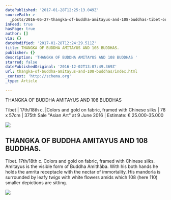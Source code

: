 ```yaml
---
datePublished: '2017-01-28T12:25:13.049Z'
sourcePath: >-
  _posts/2016-05-27-thangka-of-buddha-amitayus-and-108-buddhas-tibet-or-17th18th.md
inFeed: true
hasPage: true
author: []
via: {}
dateModified: '2017-01-28T12:24:29.511Z'
title: THANGKA OF BUDDHA AMITAYUS AND 108 BUDDHAS.
publisher: {}
description: 'THANGKA OF BUDDHA AMITAYUS AND 108 BUDDHAS '
starred: false
datePublishedOriginal: '2016-12-02T13:07:49.369Z'
url: thangka-of-buddha-amitayus-and-108-buddhas/index.html
_context: 'http://schema.org'
_type: Article

---
```

THANGKA OF BUDDHA AMITAYUS AND 108 BUDDHAS 

Tibet | 17th/18th c. |Colors and gold on fabric, framed with Chinese silks | 78 x 57cm | 375th Sale "Asian Art" at 9 June 2016 | Estimate: € 25.000-35.000

<article style=""><img src="https://image.invaluable.com/housePhotos/Van_Ham/59/580659/H2496-L95914356.jpg" /><h1>THANGKA OF BUDDHA AMITAYUS AND 108 BUDDHAS.</h1><p>Tibet. 17th/18th c. Colors and gold on fabric, framed with Chinese silks. Amitayus is the visible form of Buddha Amithâba. With his both hands he holds the amrita receptacle with the nectar of immortality. His mandorla is surrounded by leafy twigs with white flowers amids which 108 (here 110) smaller depictions are sitting.</p></article>

![](https://the-grid-user-content.s3-us-west-2.amazonaws.com/110b29b0-2d12-4c9e-962a-3405d2ed70ce.jpg)